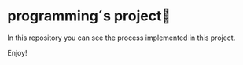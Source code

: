 # programming´s project🤖

In this repository you can see the process implemented in this project.

Enjoy!
